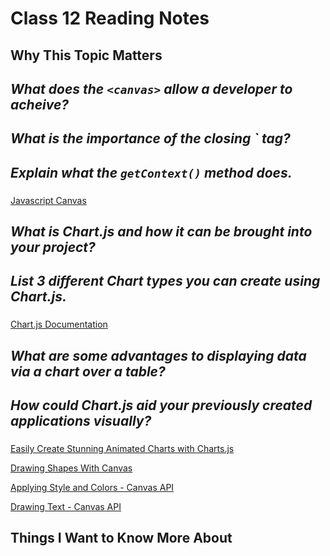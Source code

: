 # Class 12 Reading Notes

## Why This Topic Matters

###

## *What does the `<canvas>` allow a developer to acheive?*

###

## *What is the importance of the closing `</canvas> tag?*

### 

## *Explain what the `getContext()` method does.*

### 

[Javascript Canvas](https://www.javascripttutorial.net/web-apis/javascript-canvas/)

## *What is Chart.js and how it can be brought into your project?*

### 

## *List 3 different Chart types you can create using Chart.js.*

###

[Chart.js Documentation](http://www.chartjs.org/docs/)

## *What are some advantages to displaying data via a chart over a table?*

###

## *How could Chart.js aid your previously created applications visually?*

###

[Easily Create Stunning Animated Charts with Charts.js](https://www.webdesignerdepot.com/2013/11/easily-create-stunning-animated-charts-with-chart-js/)

[Drawing Shapes With Canvas](https://developer.mozilla.org/en-US/docs/Web/API/Canvas_API/Tutorial/Drawing_shapes)

[Applying Style and Colors - Canvas API](https://developer.mozilla.org/en-US/docs/Web/API/Canvas_API/Tutorial/Applying_styles_and_colors)

[Drawing Text - Canvas API](https://developer.mozilla.org/en-US/docs/Web/API/Canvas_API/Tutorial/Drawing_text)

## Things I Want to Know More About

###


